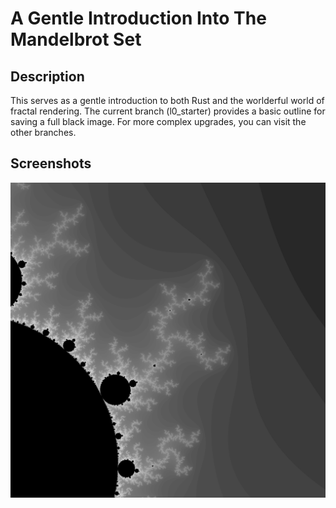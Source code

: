 # A Gentle Introduction Into The Mandelbrot Set

## Description

This serves as a gentle introduction to both Rust and the worlderful world of fractal rendering.
The current branch (l0_starter) provides a basic outline for saving a full black image.
For more complex upgrades, you can visit the other branches.

## Screenshots

![mandelbrot](./screenshots/mandelbrot.png)
